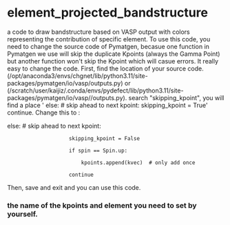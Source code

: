# element_projected_bandstructure
a code to draw bandstructure based on VASP output with colors representing the contribution of specific element. 
To use this code, you need to change the source code of Pymatgen, becasue one function in Pymatgen we use will skip the duplicate Kpoints (always the Gamma Point) but another function won't skip the Kpoint which will casue errors. It really easy to change the code.
First, find the location of your source code. (/opt/anaconda3/envs/chgnet/lib/python3.11/site-packages/pymatgen/io/vasp/outputs.py) or (/scratch/user/kaijiz/.conda/envs/pydefect/lib/python3.11/site-packages/pymatgen/io/vasp//outputs.py).
search "skipping_kpoint", you will find a place ' else:  # skip ahead to next kpoint: skipping_kpoint = True' continue. Change this to :

else:  # skip ahead to next kpoint:

                        skipping_kpoint = False
                        
                        if spin == Spin.up:
                        
                            kpoints.append(kvec)  # only add once
                            
                        continue

Then, save and exit and you can use this code.


### the name of the kpoints and element you need to set by yourself.
